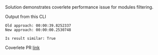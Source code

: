 Solution demonstrates coverlete performance issue for modules filtering.

Output from this CLI

```
Old approach: 00:00:39.8252337
New approach: 00:00:00.2530748

Is result similar: True
```

Coverlete PR [link](https://github.com/coverlet-coverage/coverlet/pull/1645)
